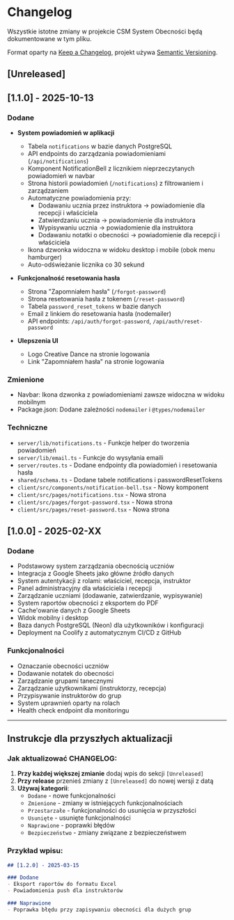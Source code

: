 # Changelog

Wszystkie istotne zmiany w projekcie CSM System Obecności będą dokumentowane w tym pliku.

Format oparty na [Keep a Changelog](https://keepachangelog.com/pl/1.0.0/),
projekt używa [Semantic Versioning](https://semver.org/lang/pl/).

## [Unreleased]

## [1.1.0] - 2025-10-13

### Dodane
- **System powiadomień w aplikacji**
  - Tabela `notifications` w bazie danych PostgreSQL
  - API endpoints do zarządzania powiadomieniami (`/api/notifications`)
  - Komponent NotificationBell z licznikiem nieprzeczytanych powiadomień w navbar
  - Strona historii powiadomień (`/notifications`) z filtrowaniem i zarządzaniem
  - Automatyczne powiadomienia przy:
    - Dodawaniu ucznia przez instruktora → powiadomienie dla recepcji i właściciela
    - Zatwierdzaniu ucznia → powiadomienie dla instruktora
    - Wypisywaniu ucznia → powiadomienie dla instruktora
    - Dodawaniu notatki o obecności → powiadomienie dla recepcji i właściciela
  - Ikona dzwonka widoczna w widoku desktop i mobile (obok menu hamburger)
  - Auto-odświeżanie licznika co 30 sekund

- **Funkcjonalność resetowania hasła**
  - Strona "Zapomniałem hasła" (`/forgot-password`)
  - Strona resetowania hasła z tokenem (`/reset-password`)
  - Tabela `password_reset_tokens` w bazie danych
  - Email z linkiem do resetowania hasła (nodemailer)
  - API endpoints: `/api/auth/forgot-password`, `/api/auth/reset-password`

- **Ulepszenia UI**
  - Logo Creative Dance na stronie logowania
  - Link "Zapomniałem hasła" na stronie logowania

### Zmienione
- Navbar: Ikona dzwonka z powiadomieniami zawsze widoczna w widoku mobilnym
- Package.json: Dodane zależności `nodemailer` i `@types/nodemailer`

### Techniczne
- `server/lib/notifications.ts` - Funkcje helper do tworzenia powiadomień
- `server/lib/email.ts` - Funkcje do wysyłania emaili
- `server/routes.ts` - Dodane endpointy dla powiadomień i resetowania hasła
- `shared/schema.ts` - Dodane tabele notifications i passwordResetTokens
- `client/src/components/notification-bell.tsx` - Nowy komponent
- `client/src/pages/notifications.tsx` - Nowa strona
- `client/src/pages/forgot-password.tsx` - Nowa strona
- `client/src/pages/reset-password.tsx` - Nowa strona

## [1.0.0] - 2025-02-XX

### Dodane
- Podstawowy system zarządzania obecnością uczniów
- Integracja z Google Sheets jako główne źródło danych
- System autentykacji z rolami: właściciel, recepcja, instruktor
- Panel administracyjny dla właściciela i recepcji
- Zarządzanie uczniami (dodawanie, zatwierdzanie, wypisywanie)
- System raportów obecności z eksportem do PDF
- Cache'owanie danych z Google Sheets
- Widok mobilny i desktop
- Baza danych PostgreSQL (Neon) dla użytkowników i konfiguracji
- Deployment na Coolify z automatycznym CI/CD z GitHub

### Funkcjonalności
- Oznaczanie obecności uczniów
- Dodawanie notatek do obecności
- Zarządzanie grupami tanecznymi
- Zarządzanie użytkownikami (instruktorzy, recepcja)
- Przypisywanie instruktorów do grup
- System uprawnień oparty na rolach
- Health check endpoint dla monitoringu

---

## Instrukcje dla przyszłych aktualizacji

### Jak aktualizować CHANGELOG:

1. **Przy każdej większej zmianie** dodaj wpis do sekcji `[Unreleased]`
2. **Przy release** przenieś zmiany z `[Unreleased]` do nowej wersji z datą
3. **Używaj kategorii**:
   - `Dodane` - nowe funkcjonalności
   - `Zmienione` - zmiany w istniejących funkcjonalnościach
   - `Przestarzałe` - funkcjonalności do usunięcia w przyszłości
   - `Usunięte` - usunięte funkcjonalności
   - `Naprawione` - poprawki błędów
   - `Bezpieczeństwo` - zmiany związane z bezpieczeństwem

### Przykład wpisu:
```markdown
## [1.2.0] - 2025-03-15

### Dodane
- Eksport raportów do formatu Excel
- Powiadomienia push dla instruktorów

### Naprawione
- Poprawka błędu przy zapisywaniu obecności dla dużych grup
```
